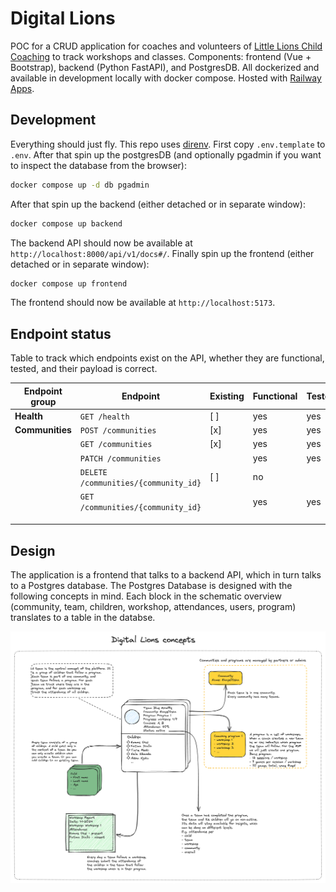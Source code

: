 # Digital Lions

POC for a CRUD application for coaches and volunteers of [Little Lions Child Coaching](https://littlelionschildcoaching.com/) to track workshops and classes. Components: frontend (Vue + Bootstrap), backend (Python FastAPI), and PostgresDB. All dockerized and available in development locally with docker compose. Hosted with [Railway Apps](https://railway.app/).


## Development

Everything should just fly. This repo uses [direnv](https://direnv.net/). First copy `.env.template` to `.env`. After that spin up the postgresDB (and optionally pgadmin if you want to inspect the database from the browser):
```bash
docker compose up -d db pgadmin
```
After that spin up the backend (either detached or in separate window):
```bash
docker compose up backend
```
The backend API should now be available at `http://localhost:8000/api/v1/docs#/`. Finally spin up the frontend (either detached or in separate window):
```bash
docker compose up frontend
```
The frontend should now be available at `http://localhost:5173`.

## Endpoint status

Table to track which endpoints exist on the API, whether they are functional, tested, and their payload is correct.

| Endpoint group  | Endpoint                             | Existing | Functional | Tested | Payload/response final |
|-----------------|--------------------------------------|----------|------------|--------|------------------------|
| **Health**      | `GET /health`                        | [ ]      | yes        | yes    | yes                    |
| **Communities** | `POST /communities`                  | [x]      | yes        | yes    | yes                    |
|                 | `GET /communities`                   | [x]      | yes        | yes    | yes                    |
|                 | `PATCH /communities`                 |          | yes        | yes    | yes                    |
|                 | `DELETE /communities/{community_id}` | [ ]      | no         |        |                        |
|                 | `GET /communities/{community_id}`    |          | yes        | yes    |                        |
|                 |                                      |          |            |        |                        |
|                 |                                      |          |            |        |                        |
|                 |                                      |          |            |        |                        |#
## Design

The application is a frontend that talks to a backend API, which in turn talks to a Postgres database. The Postgres Database is designed with the following concepts in mind. Each block in the schematic overview (community, team, children, workshop, attendances, users, program) translates to a table in the databse.

![Database Schema](./docs/concept.png)
